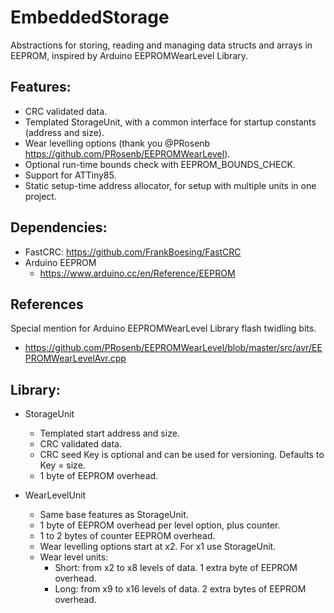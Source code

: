 # EmbeddedStorage

Abstractions for storing, reading and managing data structs and arrays in EEPROM, inspired by Arduino EEPROMWearLevel Library.

## Features:
  - CRC validated data.
  - Templated StorageUnit, with a common interface for startup constants (address and size).
  - Wear levelling options (thank you @PRosenb https://github.com/PRosenb/EEPROMWearLevel).
  - Optional run-time bounds check with EEPROM_BOUNDS_CHECK.
  - Support for ATTiny85.
  - Static setup-time address allocator, for setup with multiple units in one project.

## Dependencies:
  - FastCRC: https://github.com/FrankBoesing/FastCRC
  - Arduino EEPROM
    - https://www.arduino.cc/en/Reference/EEPROM


## References
Special mention for Arduino EEPROMWearLevel Library flash twidling bits.
  - https://github.com/PRosenb/EEPROMWearLevel/blob/master/src/avr/EEPROMWearLevelAvr.cpp


## Library:
  - StorageUnit
    - Templated start address and size.
    - CRC validated data.
    - CRC seed Key is optional and can be used for versioning. Defaults to Key = size.
    - 1 byte of EEPROM overhead.

  - WearLevelUnit
    - Same base features as StorageUnit.
    - 1 byte of EEPROM overhead per level option, plus counter.
    - 1 to 2 bytes of counter EEPROM overhead.
    - Wear levelling options start at x2. For x1 use StorageUnit.
    - Wear level units:
      - Short: from x2 to x8 levels of data. 1 extra byte of EEPROM overhead.
      - Long: from x9 to x16 levels of data. 2 extra bytes of EEPROM overhead.
